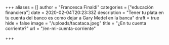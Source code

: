 +++
aliases = []
author = "Francesca Finaldi"
categories = ["educación financiera"]
date = 2020-02-04T20:23:33Z
description = "Tener tu plata en tu cuenta del banco es como dejar a Gary Medel en la banca"
draft = true
hide = false
image = "/uploads/tacataca.jpeg"
title = "¿En tu cuenta corriente?"
url = "/en-mi-cuenta-corriente"

+++
